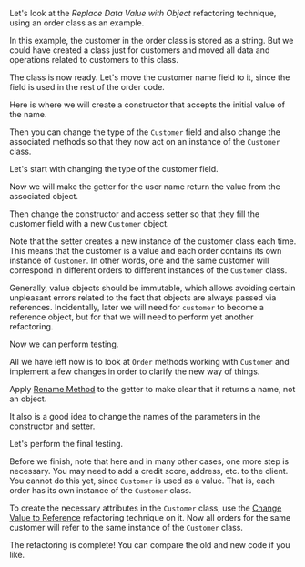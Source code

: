 Let's look at the <i>Replace Data Value with Object</i> refactoring technique, using an order class as an example.

In this example, the customer in the order class is stored as a string. But we could have created a class just for customers and moved all data and operations related to customers to this class.

The class is now ready. Let's move the customer name field to it, since the field is used in the rest of the order code.

Here is where we will create a constructor that accepts the initial value of the name.

Then you can change the type of the <code>Customer</code> field and also change the associated methods so that they now act on an instance of the <code>Customer</code> class.

Let's start with changing the type of the customer field.

Now we will make the getter for the user name return the value from the associated object.

Then change the constructor and access setter so that they fill the customer field with a new <code>Customer</code> object.

Note that the setter creates a new instance of the customer class each time. This means that the customer is a value and each order contains its own instance of <code>Customer</code>. In other words, one and the same customer will correspond in different orders to different instances of the <code>Customer</code> class.

Generally, value objects should be immutable, which allows avoiding certain unpleasant errors related to the fact that objects are always passed via references. Incidentally, later we will need for <code>customer</code> to become a reference object, but for that we will need to perform yet another refactoring.

Now we can perform testing.

All we have left now is to look at <code>Order</code> methods working with <code>Customer</code> and implement a few changes in order to clarify the new way of things.

Apply <a href="/rename-method">Rename Method</a> to the getter to make clear that it returns a name, not an object.

It also is a good idea to change the names of the parameters in the constructor and setter.

Let's perform the final testing.

Before we finish, note that here and in many other cases, one more step is necessary. You may need to add a credit score, address, etc. to the client. You cannot do this yet, since <code>Customer</code> is used as a value. That is, each order has its own instance of the <code>Customer</code> class.

To create the necessary attributes in the <code>Customer</code> class, use the <a href="/change-value-to-reference">Change Value to Reference</a> refactoring technique on it. Now all orders for the same customer will refer to the same instance of the <code>Customer</code> class.

The refactoring is complete! You can compare the old and new code if you like.